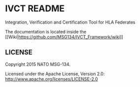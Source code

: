 # IVCT README

Integration, Verification and Certification Tool for HLA Federates

The documentation is located inside the [[Wiki|https://github.com/MSG134/IVCT_Framework/wiki]]

LICENSE
------------

Copyright 2015 NATO MSG-134.

Licensed under the Apache License, Version 2.0: http://www.apache.org/licenses/LICENSE-2.0
